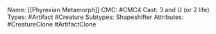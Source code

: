 Name: [[Phyrexian Metamorph]]
CMC: #CMC4
Cast: 3 and U (or 2 life)
Types: #Artifact #Creature
Subtypes: Shapeshifter
Attributes: #CreatureClone #ArtifactClone